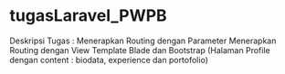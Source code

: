 # tugasLaravel_PWPB
Deskripsi Tugas :  Menerapkan Routing dengan Parameter Menerapkan Routing dengan View Template Blade dan Bootstrap (Halaman Profile dengan content : biodata, experience dan portofolio)
